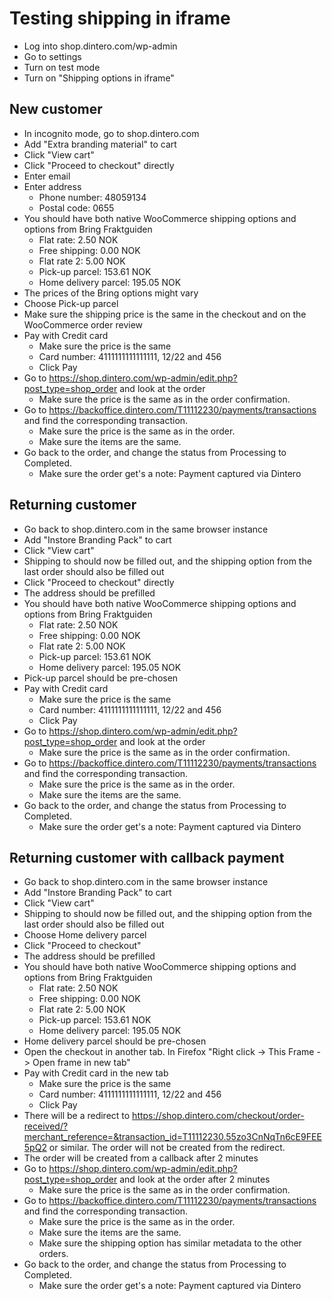 # Testing shipping in iframe

- Log into shop.dintero.com/wp-admin
- Go to settings
- Turn on test mode
- Turn on "Shipping options in iframe"

## New customer

- In incognito mode, go to shop.dintero.com
- Add "Extra branding material" to cart
- Click "View cart"
- Click "Proceed to checkout" directly
- Enter email
- Enter address
  - Phone number: 48059134
  - Postal code: 0655
- You should have both native WooCommerce shipping options and options from Bring Fraktguiden
  - Flat rate: 2.50 NOK
  - Free shipping: 0.00 NOK
  - Flat rate 2: 5.00 NOK
  - Pick-up parcel: 153.61 NOK
  - Home delivery parcel: 195.05 NOK
- The prices of the Bring options might vary
- Choose Pick-up parcel
- Make sure the shipping price is the same in the checkout and on the WooCommerce order review
- Pay with Credit card
  - Make sure the price is the same
  - Card number: 4111111111111111, 12/22 and 456
  - Click Pay
- Go to https://shop.dintero.com/wp-admin/edit.php?post_type=shop_order and look at the order
  - Make sure the price is the same as in the order confirmation.
- Go to https://backoffice.dintero.com/T11112230/payments/transactions and find the corresponding transaction.
  - Make sure the price is the same as in the order.
  - Make sure the items are the same.
- Go back to the order, and change the status from Processing to Completed.
  - Make sure the order get's a note: Payment captured via Dintero

## Returning customer

- Go back to shop.dintero.com in the same browser instance
- Add "Instore Branding Pack" to cart
- Click "View cart"
- Shipping to should now be filled out, and the shipping option from the last order should also be filled out
- Click "Proceed to checkout" directly
- The address should be prefilled
- You should have both native WooCommerce shipping options and options from Bring Fraktguiden
  - Flat rate: 2.50 NOK
  - Free shipping: 0.00 NOK
  - Flat rate 2: 5.00 NOK
  - Pick-up parcel: 153.61 NOK
  - Home delivery parcel: 195.05 NOK
- Pick-up parcel should be pre-chosen
- Pay with Credit card
    - Make sure the price is the same
    - Card number: 4111111111111111, 12/22 and 456
    - Click Pay
- Go to https://shop.dintero.com/wp-admin/edit.php?post_type=shop_order and look at the order
    - Make sure the price is the same as in the order confirmation.
- Go to https://backoffice.dintero.com/T11112230/payments/transactions and find the corresponding transaction.
    - Make sure the price is the same as in the order.
    - Make sure the items are the same.
- Go back to the order, and change the status from Processing to Completed.
    - Make sure the order get's a note: Payment captured via Dintero

## Returning customer with callback payment

- Go back to shop.dintero.com in the same browser instance
- Add "Instore Branding Pack" to cart
- Click "View cart"
- Shipping to should now be filled out, and the shipping option from the last order should also be filled out
- Choose Home delivery parcel
- Click "Proceed to checkout"
- The address should be prefilled
- You should have both native WooCommerce shipping options and options from Bring Fraktguiden
    - Flat rate: 2.50 NOK
    - Free shipping: 0.00 NOK
    - Flat rate 2: 5.00 NOK
    - Pick-up parcel: 153.61 NOK
    - Home delivery parcel: 195.05 NOK
- Home delivery parcel should be pre-chosen
- Open the checkout in another tab. In Firefox "Right click -> This Frame -> Open frame in new tab"
- Pay with Credit card in the new tab
    - Make sure the price is the same
    - Card number: 4111111111111111, 12/22 and 456
    - Click Pay
- There will be a redirect to https://shop.dintero.com/checkout/order-received/?merchant_reference=&transaction_id=T11112230.55zo3CnNqTn6cE9FEE5pQ2 or similar. The order will not be created from the redirect.
- The order will be created from a callback after 2 minutes
- Go to https://shop.dintero.com/wp-admin/edit.php?post_type=shop_order and look at the order after 2 minutes 
    - Make sure the price is the same as in the order confirmation.
- Go to https://backoffice.dintero.com/T11112230/payments/transactions and find the corresponding transaction.
    - Make sure the price is the same as in the order.
    - Make sure the items are the same.
    - Make sure the shipping option has similar metadata to the other orders.
- Go back to the order, and change the status from Processing to Completed.
    - Make sure the order get's a note: Payment captured via Dintero
